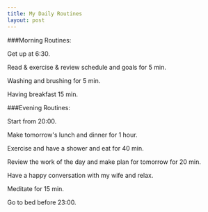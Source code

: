 ```yaml
---
title: My Daily Routines
layout: post
---
```


###Morning Routines:

Get up at 6:30.

Read & exercise & review schedule and goals for 5 min.

Washing and brushing for 5 min.

Having breakfast 15 min.

###Evening Routines:

Start from 20:00.

Make tomorrow's lunch and dinner for 1 hour.

Exercise and have a shower and eat for 40 min.

Review the work of the day and make plan for tomorrow for 20 min.

Have a happy conversation with my wife and relax.

Meditate for 15 min.

Go to bed before 23:00.

